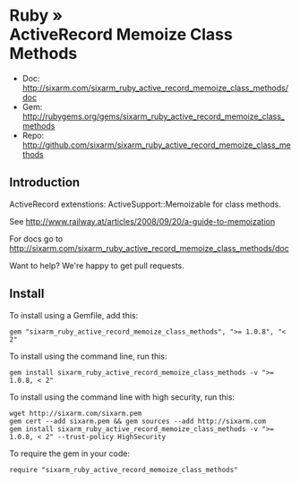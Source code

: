 # Ruby » <br> ActiveRecord Memoize Class Methods

* Doc: <http://sixarm.com/sixarm_ruby_active_record_memoize_class_methods/doc>
* Gem: <http://rubygems.org/gems/sixarm_ruby_active_record_memoize_class_methods>
* Repo: <http://github.com/sixarm/sixarm_ruby_active_record_memoize_class_methods>
<!--HEADER-SHUT-->


## Introduction

ActiveRecord extenstions: ActiveSupport::Memoizable for class methods.

See http://www.railway.at/articles/2008/09/20/a-guide-to-memoization

For docs go to <http://sixarm.com/sixarm_ruby_active_record_memoize_class_methods/doc>

Want to help? We're happy to get pull requests.


<!--INSTALL-OPEN-->

## Install

To install using a Gemfile, add this:

    gem "sixarm_ruby_active_record_memoize_class_methods", ">= 1.0.8", "< 2"

To install using the command line, run this:

    gem install sixarm_ruby_active_record_memoize_class_methods -v ">= 1.0.8, < 2"

To install using the command line with high security, run this:

    wget http://sixarm.com/sixarm.pem
    gem cert --add sixarm.pem && gem sources --add http://sixarm.com
    gem install sixarm_ruby_active_record_memoize_class_methods -v ">= 1.0.8, < 2" --trust-policy HighSecurity

To require the gem in your code:

    require "sixarm_ruby_active_record_memoize_class_methods"

<!--INSTALL-SHUT-->
